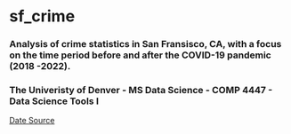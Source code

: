 # sf_crime

### Analysis of crime statistics in San Fransisco, CA, with a focus on the time period before and after the COVID-19 pandemic (2018 -2022).

### The Univeristy of Denver - MS Data Science - COMP 4447 - Data Science Tools I

[Date Source](http://localhost:8888/?token=063142da269ae94f251f3b8884cc4d9aaa4ca5368b62ee47)

